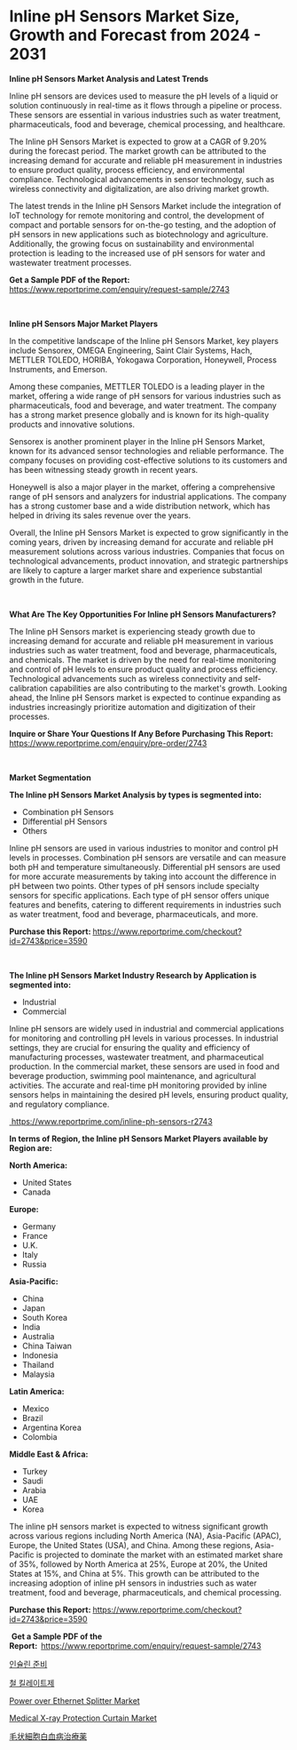 <p><h1>Inline pH Sensors Market Size, Growth and Forecast from 2024 - 2031</h1></p><p><strong>Inline pH Sensors Market Analysis and Latest Trends</strong></p>
<p><p>Inline pH sensors are devices used to measure the pH levels of a liquid or solution continuously in real-time as it flows through a pipeline or process. These sensors are essential in various industries such as water treatment, pharmaceuticals, food and beverage, chemical processing, and healthcare.</p><p>The Inline pH Sensors Market is expected to grow at a CAGR of 9.20% during the forecast period. The market growth can be attributed to the increasing demand for accurate and reliable pH measurement in industries to ensure product quality, process efficiency, and environmental compliance. Technological advancements in sensor technology, such as wireless connectivity and digitalization, are also driving market growth.</p><p>The latest trends in the Inline pH Sensors Market include the integration of IoT technology for remote monitoring and control, the development of compact and portable sensors for on-the-go testing, and the adoption of pH sensors in new applications such as biotechnology and agriculture. Additionally, the growing focus on sustainability and environmental protection is leading to the increased use of pH sensors for water and wastewater treatment processes.</p></p>
<p><strong>Get a Sample PDF of the Report:&nbsp;</strong> <a href="https://www.reportprime.com/enquiry/request-sample/2743">https://www.reportprime.com/enquiry/request-sample/2743</a></p>
<p>&nbsp;</p>
<p><strong>Inline pH Sensors Major Market Players</strong></p>
<p><p>In the competitive landscape of the Inline pH Sensors Market, key players include Sensorex, OMEGA Engineering, Saint Clair Systems, Hach, METTLER TOLEDO, HORIBA, Yokogawa Corporation, Honeywell, Process Instruments, and Emerson. </p><p>Among these companies, METTLER TOLEDO is a leading player in the market, offering a wide range of pH sensors for various industries such as pharmaceuticals, food and beverage, and water treatment. The company has a strong market presence globally and is known for its high-quality products and innovative solutions.</p><p>Sensorex is another prominent player in the Inline pH Sensors Market, known for its advanced sensor technologies and reliable performance. The company focuses on providing cost-effective solutions to its customers and has been witnessing steady growth in recent years.</p><p>Honeywell is also a major player in the market, offering a comprehensive range of pH sensors and analyzers for industrial applications. The company has a strong customer base and a wide distribution network, which has helped in driving its sales revenue over the years.</p><p>Overall, the Inline pH Sensors Market is expected to grow significantly in the coming years, driven by increasing demand for accurate and reliable pH measurement solutions across various industries. Companies that focus on technological advancements, product innovation, and strategic partnerships are likely to capture a larger market share and experience substantial growth in the future.</p></p>
<p>&nbsp;</p>
<p><strong>What Are The Key Opportunities For Inline pH Sensors Manufacturers?</strong></p>
<p><p>The Inline pH Sensors market is experiencing steady growth due to increasing demand for accurate and reliable pH measurement in various industries such as water treatment, food and beverage, pharmaceuticals, and chemicals. The market is driven by the need for real-time monitoring and control of pH levels to ensure product quality and process efficiency. Technological advancements such as wireless connectivity and self-calibration capabilities are also contributing to the market's growth. Looking ahead, the Inline pH Sensors market is expected to continue expanding as industries increasingly prioritize automation and digitization of their processes.</p></p>
<p><strong>Inquire or Share Your Questions If Any Before Purchasing This Report:</strong> <a href="https://www.reportprime.com/enquiry/pre-order/2743">https://www.reportprime.com/enquiry/pre-order/2743</a></p>
<p>&nbsp;</p>
<p><strong>Market Segmentation</strong></p>
<p><strong>The Inline pH Sensors Market Analysis by types is segmented into:</strong></p>
<p><ul><li>Combination pH Sensors</li><li>Differential pH Sensors</li><li>Others</li></ul></p>
<p><p>Inline pH sensors are used in various industries to monitor and control pH levels in processes. Combination pH sensors are versatile and can measure both pH and temperature simultaneously. Differential pH sensors are used for more accurate measurements by taking into account the difference in pH between two points. Other types of pH sensors include specialty sensors for specific applications. Each type of pH sensor offers unique features and benefits, catering to different requirements in industries such as water treatment, food and beverage, pharmaceuticals, and more.</p></p>
<p><strong>Purchase this Report:&nbsp;</strong><a href="https://www.reportprime.com/checkout?id=2743&price=3590">https://www.reportprime.com/checkout?id=2743&price=3590</a></p>
<p>&nbsp;</p>
<p><strong>The Inline pH Sensors Market Industry Research by Application is segmented into:</strong></p>
<p><ul><li>Industrial</li><li>Commercial</li></ul></p>
<p><p>Inline pH sensors are widely used in industrial and commercial applications for monitoring and controlling pH levels in various processes. In industrial settings, they are crucial for ensuring the quality and efficiency of manufacturing processes, wastewater treatment, and pharmaceutical production. In the commercial market, these sensors are used in food and beverage production, swimming pool maintenance, and agricultural activities. The accurate and real-time pH monitoring provided by inline sensors helps in maintaining the desired pH levels, ensuring product quality, and regulatory compliance.</p></p>
<p><a href="https://www.reportprime.com/inline-ph-sensors-r2743">&nbsp;https://www.reportprime.com/inline-ph-sensors-r2743</a></p>
<p><strong>In terms of Region, the Inline pH Sensors Market Players available by Region are:</strong></p>
<p>
    <p> <strong> North America: </strong>
        <ul>
            <li>United States</li>
            <li>Canada</li>
        </ul>
        </p> 
    <p> <strong> Europe: </strong>
        <ul>
            <li>Germany</li>
            <li>France</li>
            <li>U.K.</li>
            <li>Italy</li>
            <li>Russia</li>
        </ul>
        </p> 
    <p> <strong> Asia-Pacific: </strong>
        <ul>
            <li>China</li>
            <li>Japan</li>
            <li>South Korea</li>
            <li>India</li>
            <li>Australia</li>
            <li>China Taiwan</li>
            <li>Indonesia</li>
            <li>Thailand</li>
            <li>Malaysia</li>
        </ul>
        </p> 
    <p> <strong> Latin America: </strong>
        <ul>
            <li>Mexico</li>
            <li>Brazil</li>
            <li>Argentina Korea</li>
            <li>Colombia</li>
        </ul>
        </p> 
    <p> <strong> Middle East & Africa: </strong>
        <ul>
            <li>Turkey</li>
            <li>Saudi</li>
            <li>Arabia</li>
            <li>UAE</li>
            <li>Korea</li>
        </ul>
    </p>
    </p>
<p><p>The inline pH sensors market is expected to witness significant growth across various regions including North America (NA), Asia-Pacific (APAC), Europe, the United States (USA), and China. Among these regions, Asia-Pacific is projected to dominate the market with an estimated market share of 35%, followed by North America at 25%, Europe at 20%, the United States at 15%, and China at 5%. This growth can be attributed to the increasing adoption of inline pH sensors in industries such as water treatment, food and beverage, pharmaceuticals, and chemical processing.</p></p>
<p><strong>Purchase this Report: </strong><a href="https://www.reportprime.com/checkout?id=2743&price=3590">https://www.reportprime.com/checkout?id=2743&price=3590</a></p>
<p>&nbsp;<strong>Get a Sample PDF of the Report:&nbsp;&nbsp;</strong><a href="https://www.reportprime.com/enquiry/request-sample/2743">https://www.reportprime.com/enquiry/request-sample/2743</a></p>
<p><strong></strong></p>
<p><p><a href="https://medium.com/@chellamarie1916/%EA%B8%80%EB%A1%9C%EB%B2%8C-%EC%9D%B8%EC%8A%90%EB%A6%B0-%EC%A0%9C%EC%A1%B0-%EC%8B%9C%EC%9E%A5-%EB%B6%80%EB%AC%B8-%EC%9C%A0%ED%98%95-%EC%9D%91%EC%9A%A9-%EC%8B%9C%EC%9E%A5-%EC%B0%B8%EC%97%AC%EC%9E%90-%EC%A0%84%EB%9E%B5-%EC%A7%80%EC%97%AD%EB%B3%84-%EC%84%B1%EC%9E%A5-%EC%9D%B8%EC%82%AC%EC%9D%B4%ED%8A%B8-%EB%B0%8F-%EB%AF%B8%EB%9E%98-%EC%98%88%EC%B8%A1-2024-2031-16a1b40891c7">인슐린 준비</a></p><p><a href="https://medium.com/@tedbernhard1944/%EC%B2%A0%ED%9E%90%EA%B3%BC%EC%A0%9C-%EC%8B%9C%EC%9E%A5-%EC%98%88%EC%B8%A1-2024%EB%85%84%EB%B6%80%ED%84%B0-2031%EB%85%84%EA%B9%8C%EC%A7%80%EC%9D%98-%EA%B8%80%EB%A1%9C%EB%B2%8C-%EC%8B%9C%EC%9E%A5-%EB%8F%99%ED%96%A5-%EB%B0%8F-%EB%B6%84%EC%84%9D-179-%ED%8E%98%EC%9D%B4%EC%A7%80%EC%97%90-%ED%8F%AC%ED%95%A8%EB%90%98%EC%96%B4-%EC%9E%88%EC%8A%B5%EB%8B%88%EB%8B%A4-5578d1f21add">철 킬레이트제</a></p><p><a href="https://github.com/nafiafirdania/Market-Research-Report-List-1/blob/main/power-over-ethernet-splitter-market.md">Power over Ethernet Splitter Market</a></p><p><a href="https://medium.com/@jhydehele7/medical-x-ray-protection-curtain-market-a-global-and-regional-analysis-focus-on-end-user-ddde1d4bae8d">Medical X-ray Protection Curtain Market</a></p><p><a href="https://medium.com/@elmorunolfsson2023/%E3%82%B0%E3%83%AD%E3%83%BC%E3%83%90%E3%83%AB%E6%AF%9B%E7%B4%B0%E8%A1%80%E7%AE%A1%E6%80%A7%E7%99%BD%E8%A1%80%E7%97%85%E6%B2%BB%E7%99%82%E5%B8%82%E5%A0%B4%E3%81%AE%E8%A6%8F%E6%A8%A1%E3%81%AF-%E5%B9%B4%E9%96%93%E6%88%90%E9%95%B7%E7%8E%874-7-%E3%81%AB%E9%81%94%E3%81%99%E3%82%8B%E3%81%A8%E4%BA%88%E6%83%B3%E3%81%95%E3%82%8C%E3%81%A6%E3%81%8A%E3%82%8A-%E3%81%93%E3%81%AE%E3%83%AC%E3%83%9D%E3%83%BC%E3%83%88%E3%81%A7%E3%81%AF-%E5%B8%82%E5%A0%B4%E3%81%AE%E6%88%90%E9%95%B7-%E3%83%88%E3%83%AC%E3%83%B3%E3%83%89-%E6%A9%9F%E4%BC%9A-%E3%81%8A%E3%82%88%E3%81%B32024%E5%B9%B4%E3%81%8B%E3%82%892031%E5%B9%B4%E3%81%AE%E4%BA%88%E6%B8%AC%E3%81%AB%E3%81%A4%E3%81%84%E3%81%A6%E3%82%AB%E3%83%90%E3%83%BC%E3%81%97%E3%81%A6%E3%81%84%E3%81%BE%E3%81%99-7849d4482a8e">毛状細胞白血病治療薬</a></p></p>